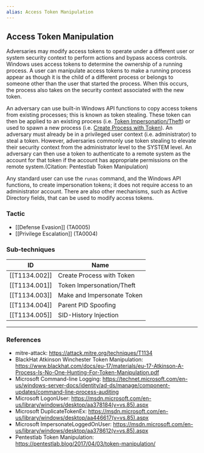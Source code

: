 ```yaml
---
alias: Access Token Manipulation
---
```


## Access Token Manipulation

Adversaries may modify access tokens to operate under a different user or system security context to perform actions and bypass access controls. Windows uses access tokens to determine the ownership of a running process. A user can manipulate access tokens to make a running process appear as though it is the child of a different process or belongs to someone other than the user that started the process. When this occurs, the process also takes on the security context associated with the new token.

An adversary can use built-in Windows API functions to copy access tokens from existing processes; this is known as token stealing. These token can then be applied to an existing process (i.e. [Token Impersonation/Theft](https://attack.mitre.org/techniques/T1134/001)) or used to spawn a new process (i.e. [Create Process with Token](https://attack.mitre.org/techniques/T1134/002)). An adversary must already be in a privileged user context (i.e. administrator) to steal a token. However, adversaries commonly use token stealing to elevate their security context from the administrator level to the SYSTEM level. An adversary can then use a token to authenticate to a remote system as the account for that token if the account has appropriate permissions on the remote system.(Citation: Pentestlab Token Manipulation)

Any standard user can use the <code>runas</code> command, and the Windows API functions, to create impersonation tokens; it does not require access to an administrator account. There are also other mechanisms, such as Active Directory fields, that can be used to modify access tokens.


### Tactic

- [[Defense Evasion]] (TA0005)
- [[Privilege Escalation]] (TA0004)

### Sub-techniques

| ID | Name |
| --- | --- |
| [[T1134.002]] | Create Process with Token |
| [[T1134.001]] | Token Impersonation/Theft |
| [[T1134.003]] | Make and Impersonate Token |
| [[T1134.004]] | Parent PID Spoofing |
| [[T1134.005]] | SID-History Injection |


---
### References

- mitre-attack: https://attack.mitre.org/techniques/T1134
- BlackHat Atkinson Winchester Token Manipulation: https://www.blackhat.com/docs/eu-17/materials/eu-17-Atkinson-A-Process-Is-No-One-Hunting-For-Token-Manipulation.pdf
- Microsoft Command-line Logging: https://technet.microsoft.com/en-us/windows-server-docs/identity/ad-ds/manage/component-updates/command-line-process-auditing
- Microsoft LogonUser: https://msdn.microsoft.com/en-us/library/windows/desktop/aa378184(v=vs.85).aspx
- Microsoft DuplicateTokenEx: https://msdn.microsoft.com/en-us/library/windows/desktop/aa446617(v=vs.85).aspx
- Microsoft ImpersonateLoggedOnUser: https://msdn.microsoft.com/en-us/library/windows/desktop/aa378612(v=vs.85).aspx
- Pentestlab Token Manipulation: https://pentestlab.blog/2017/04/03/token-manipulation/
